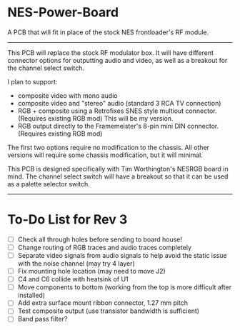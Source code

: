 # NES-Power-Board
A PCB that will fit in place of the stock NES frontloader's RF module.
***
This PCB will replace the stock RF modulator box. It will have different connector options for outputting audio and video, as well as a breakout for the channel select switch.

I plan to support:
* composite video with mono audio
* composite video and "stereo" audio (standard 3 RCA TV connection)
* RGB + composite using a Retrofixes SNES style multiout connector.  (Requires existing RGB mod) This will be my version.
* RGB output directly to the Framemeister's 8-pin mini DIN connector. (Requires existing RGB mod)

The first two options require no modification to the chassis. All other versions will require some chassis modification, but it will minimal.

This PCB is designed specifically with Tim Worthington's NESRGB board in mind. The channel select switch will have a breakout so that it can be used as a palette selector switch.
***
# To-Do List for Rev 3
- [ ] Check all through holes before sending to board house!
- [ ] Change routing of RGB traces and audio traces completely
- [ ] Separate video signals from audio signals to help avoid the static issue with the noise channel (may try 4 layer)
- [ ] Fix mounting hole location (may need to move J2)
- [ ] C4 and C6 collide with heatsink of U1
- [ ] Move components to bottom (working from the top is more difficult after installed)
- [ ] Add extra surface mount ribbon connector, 1.27 mm pitch
- [ ] Test composite output (use transistor bandwidth is sufficient)
- [ ] Band pass filter?
